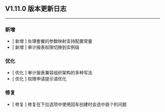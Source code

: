 ## V1.11.0 版本更新日志

---

### 新增

- [ 新增 ] 处理套餐的参数映射支持配置常量
- [ 新增 ] 审计报表权限切换到实例级

### 优化

- [ 优化 ] 审计报表兼容组织架构的多种写法
- [ 优化 ] 权限申请提示语优化

### 修复

- [ 修复 ] 修复在下拉选项中使用回车创建时会选中首个的问题
